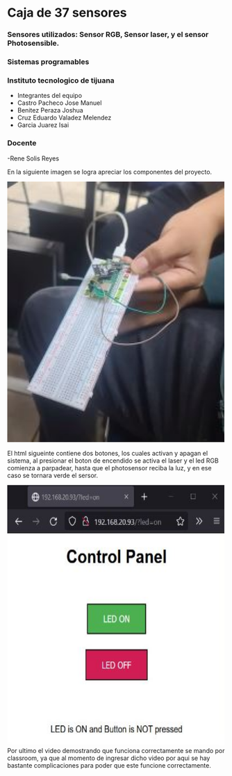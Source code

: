# Caja de 37 sensores
### Sensores utilizados: Sensor RGB, Sensor laser, y el sensor Photosensible.

### Sistemas programables
### Instituto tecnologico de tijuana
- Integrantes del equipo
- Castro Pacheco Jose Manuel
- Benitez Peraza Joshua
- Cruz Eduardo Valadez Melendez
- Garcia Juarez Isai

### Docente
-Rene Solis Reyes

En la siguiente imagen se logra apreciar los componentes del proyecto.

<img src="sensor.JPG" alt="sensor" width="500" height="600">

El html sigueinte contiene dos botones, los cuales activan y apagan el sistema, al presionar el boton de encendido se activa el laser y el led RGB comienza a parpadear, hasta que el photosensor reciba la luz, y en ese caso se tornara verde el sersor.

<img src="server.JPG" alt="server" width="500" height="600">
Por ultimo el video demostrando que funciona correctamente se mando por classroom, ya que al momento de ingresar dicho video por aqui se hay bastante complicaciones para poder que este funcione correctamente.
